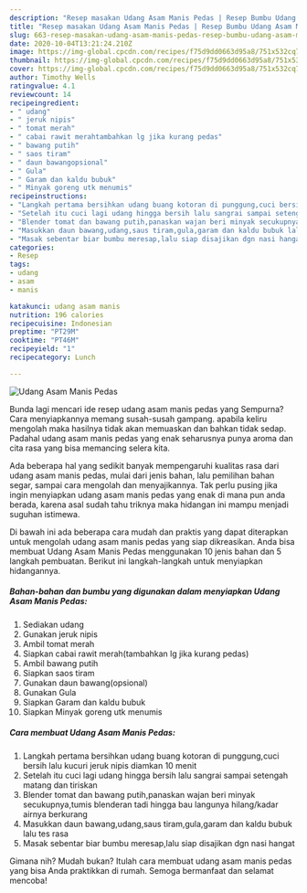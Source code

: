 ```yaml
---
description: "Resep masakan Udang Asam Manis Pedas | Resep Bumbu Udang Asam Manis Pedas Yang Mudah Dan Praktis"
title: "Resep masakan Udang Asam Manis Pedas | Resep Bumbu Udang Asam Manis Pedas Yang Mudah Dan Praktis"
slug: 663-resep-masakan-udang-asam-manis-pedas-resep-bumbu-udang-asam-manis-pedas-yang-mudah-dan-praktis
date: 2020-10-04T13:21:24.210Z
image: https://img-global.cpcdn.com/recipes/f75d9dd0663d95a8/751x532cq70/udang-asam-manis-pedas-foto-resep-utama.jpg
thumbnail: https://img-global.cpcdn.com/recipes/f75d9dd0663d95a8/751x532cq70/udang-asam-manis-pedas-foto-resep-utama.jpg
cover: https://img-global.cpcdn.com/recipes/f75d9dd0663d95a8/751x532cq70/udang-asam-manis-pedas-foto-resep-utama.jpg
author: Timothy Wells
ratingvalue: 4.1
reviewcount: 14
recipeingredient:
- " udang"
- " jeruk nipis"
- " tomat merah"
- " cabai rawit merahtambahkan lg jika kurang pedas"
- " bawang putih"
- " saos tiram"
- " daun bawangopsional"
- " Gula"
- " Garam dan kaldu bubuk"
- " Minyak goreng utk menumis"
recipeinstructions:
- "Langkah pertama bersihkan udang buang kotoran di punggung,cuci bersih lalu kucuri jeruk nipis diamkan 10 menit"
- "Setelah itu cuci lagi udang hingga bersih lalu sangrai sampai setengah matang dan tiriskan"
- "Blender tomat dan bawang putih,panaskan wajan beri minyak secukupnya,tumis blenderan tadi hingga bau langunya hilang/kadar airnya berkurang"
- "Masukkan daun bawang,udang,saus tiram,gula,garam dan kaldu bubuk lalu tes rasa"
- "Masak sebentar biar bumbu meresap,lalu siap disajikan dgn nasi hangat"
categories:
- Resep
tags:
- udang
- asam
- manis

katakunci: udang asam manis 
nutrition: 196 calories
recipecuisine: Indonesian
preptime: "PT29M"
cooktime: "PT46M"
recipeyield: "1"
recipecategory: Lunch

---
```



![Udang Asam Manis Pedas](https://img-global.cpcdn.com/recipes/f75d9dd0663d95a8/751x532cq70/udang-asam-manis-pedas-foto-resep-utama.jpg)

Bunda lagi mencari ide resep udang asam manis pedas yang Sempurna? Cara menyiapkannya memang susah-susah gampang. apabila keliru mengolah maka hasilnya tidak akan memuaskan dan bahkan tidak sedap. Padahal udang asam manis pedas yang enak seharusnya punya aroma dan cita rasa yang bisa memancing selera kita.

Ada beberapa hal yang sedikit banyak mempengaruhi kualitas rasa dari udang asam manis pedas, mulai dari jenis bahan, lalu pemilihan bahan segar, sampai cara mengolah dan menyajikannya. Tak perlu pusing jika ingin menyiapkan udang asam manis pedas yang enak di mana pun anda berada, karena asal sudah tahu triknya maka hidangan ini mampu menjadi suguhan istimewa.




Di bawah ini ada beberapa cara mudah dan praktis yang dapat diterapkan untuk mengolah udang asam manis pedas yang siap dikreasikan. Anda bisa membuat Udang Asam Manis Pedas menggunakan 10 jenis bahan dan 5 langkah pembuatan. Berikut ini langkah-langkah untuk menyiapkan hidangannya.

<!--inarticleads1-->

##### Bahan-bahan dan bumbu yang digunakan dalam menyiapkan Udang Asam Manis Pedas:

1. Sediakan  udang
1. Gunakan  jeruk nipis
1. Ambil  tomat merah
1. Siapkan  cabai rawit merah(tambahkan lg jika kurang pedas)
1. Ambil  bawang putih
1. Siapkan  saos tiram
1. Gunakan  daun bawang(opsional)
1. Gunakan  Gula
1. Siapkan  Garam dan kaldu bubuk
1. Siapkan  Minyak goreng utk menumis




<!--inarticleads2-->

##### Cara membuat Udang Asam Manis Pedas:

1. Langkah pertama bersihkan udang buang kotoran di punggung,cuci bersih lalu kucuri jeruk nipis diamkan 10 menit
1. Setelah itu cuci lagi udang hingga bersih lalu sangrai sampai setengah matang dan tiriskan
1. Blender tomat dan bawang putih,panaskan wajan beri minyak secukupnya,tumis blenderan tadi hingga bau langunya hilang/kadar airnya berkurang
1. Masukkan daun bawang,udang,saus tiram,gula,garam dan kaldu bubuk lalu tes rasa
1. Masak sebentar biar bumbu meresap,lalu siap disajikan dgn nasi hangat




Gimana nih? Mudah bukan? Itulah cara membuat udang asam manis pedas yang bisa Anda praktikkan di rumah. Semoga bermanfaat dan selamat mencoba!
